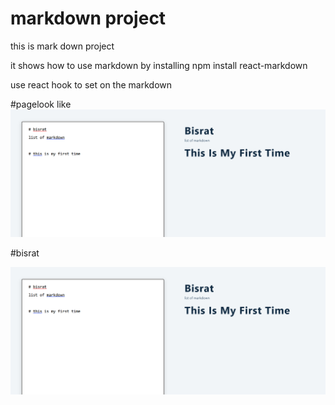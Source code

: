 # markdown project

this is mark down project 

it shows how to use markdown by installing
npm install react-markdown


use react hook to set on the markdown

#pagelook like
<img src='./src/img1.png'>

#bisrat 


![alt text](image.png)

